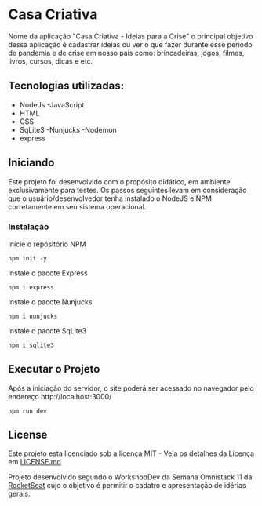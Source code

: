 # Casa Criativa

Nome da aplicação "Casa Criativa - Ideias para a Crise" o principal objetivo dessa aplicação é cadastrar ideias ou ver o que fazer durante esse periodo de pandemia e de crise em nosso país como: brincadeiras, jogos, filmes, livros, cursos, dicas e etc.

## Tecnologias utilizadas: 
- NodeJs
-JavaScript
- HTML
- CSS
- SqLite3
-Nunjucks
-Nodemon
- express


## Iniciando

Este projeto foi desenvolvido com o propósito didático, em ambiente exclusivamente para testes. Os passos seguintes levam em consideração que o usuário/desenvolvedor tenha instalado o NodeJS e NPM corretamente em seu sistema operacional.

### Instalação

Inicie o repósitório NPM

```
npm init -y
```

Instale o pacote Express

```
npm i express
```

Instale o pacote Nunjucks

```
npm i nunjucks
```

Instale o pacote SqLite3

```
npm i sqlite3
```

## Executar o Projeto

Após a iniciação do servidor, o site poderá ser acessado no navegador pelo endereço http://localhost:3000/

```
npm run dev
```

## License

Este projeto esta licenciado sob a licença MIT - Veja os detalhes da Licença em [LICENSE.md](https://github.com/gustavobretas/casa-criativa/blob/master/LICENSE)


Projeto desenvolvido segundo o WorkshopDev da Semana Omnistack 11 da [RocketSeat](https://rocketseat.com.br) cujo o objetivo é permitir o cadatro e apresentação de idérias gerais.

